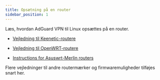 ```yaml
---
title: Opsætning på en router
sidebar_position: 1
---
```


Læs, hvordan AdGuard VPN til Linux opsættes på en router.

- [Vejledning til Keenetic-routere](/adguard-vpn-for-linux/setting-up-on-a-router/keenetic.md)

- [Vejledning til OpenWRT-routere](/adguard-vpn-for-linux/setting-up-on-a-router/openwrt.md)

- [Instructions for Asuswrt-Merlin routers](/adguard-vpn-for-linux/setting-up-on-a-router/asuswrt-merlin.md)

Flere vejledninger til andre routermærker og firmwaremuligheder tilføjes snart her.
